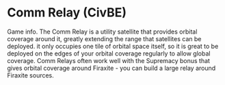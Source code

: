 # Comm Relay (CivBE)

Game info.
The Comm Relay is a utility satellite that provides orbital coverage around it, greatly extending the range that satellites can be deployed. it only occupies one tile of orbital space itself, so it is great to be deployed on the edges of your orbital coverage regularly to allow global coverage. Comm Relays often work well with the Supremacy bonus that gives orbital coverage around Firaxite - you can build a large relay around Firaxite sources.